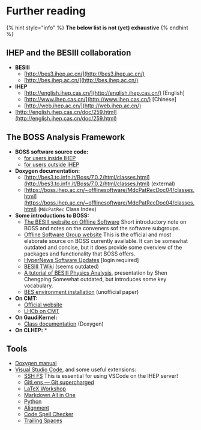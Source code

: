 # Further reading

{% hint style="info" %}
**The below list is not \(yet\) exhaustive**
{% endhint %}

## IHEP and the BESIII collaboration

* **BESIII**
  * [http://bes3.ihep.ac.cn/](http://bes3.ihep.ac.cn/)
  * [http://bes.ihep.ac.cn/](http://bes.ihep.ac.cn/)
* **IHEP**
  * [http://english.ihep.cas.cn/](http://english.ihep.cas.cn/) \[English\]
  * [http://www.ihep.cas.cn/](http://www.ihep.cas.cn/) \[Chinese\]
  * [http://web.ihep.ac.cn/](http://web.ihep.ac.cn/)
* [http://english.ihep.cas.cn/doc/259.html](http://english.ihep.cas.cn/doc/259.html)

## The BOSS Analysis Framework

* **BOSS software source code:**
  * [for users inside IHEP](http://koala.ihep.ac.cn/cgi-bin/viewcvs.cgi/BossCvs/)
  * [for users outside IHEP](http://docbes3.ihep.ac.cn/viewvc/cgi-bin/viewvc.cgi/BESIII/BossCvs/)
* **Doxygen documentation:**
  * [http://bes3.to.infn.it/Boss/7.0.2/html/classes.html](http://bes3.to.infn.it/Boss/7.0.2/html/classes.html) \(external\)
  * [https://boss.ihep.ac.cn/~offlinesoftware/MdcPatRecDoc04/classes.html](https://boss.ihep.ac.cn/~offlinesoftware/MdcPatRecDoc04/classes.html) \(`MdcPatRec` Class Index\)
* **Some introductions to BOSS:**
  * [The BESIII website on Offline Software](http://english.ihep.cas.cn/bes/doc/2247.html) Short introductory note on BOSS and notes on the conveners sof the software subgroups.
  * [Offline Software Group website](https://docbes3.ihep.ac.cn/~offlinesoftware/index.php/Main_Page) This is the official and most elaborate source on BOSS currently available. It can be somewhat outdated and concise, but it does provide some overview of the packages and functionality that BOSS offers.
  * [HyperNews Software Updates](https://hnbes3.ihep.ac.cn//HyperNews/get/software.html) \[login required\]
  * [BESIII TWiki](http://twiki.ihep.ac.cn/twiki/view/BES/BOSS/WebHome) \(seems outdated\)
  * [A tutorial of BESIII Physics Analysis](http://www.hep.umn.edu/bes3/MN_BES3_files/BESIII_intro_shencp.pdf), presentation by Shen Chengping Somewhat outdated, but introduces some key vocabulary.
  * [BES environment installation](https://www.phys.hawaii.edu/~besdata/paper/BESinstall.pdf) \(unofficial paper\)
* **On CMT:**
  * [Official website](http://www.cmtsite.net/)
  * [LHCb on CMT](https://lhcb-comp.web.cern.ch/lhcb-comp/support/CMT/cmt.htm)
* **On GaudiKernel:**
  * [Class documentation](https://dayabay.bnl.gov/dox/GaudiKernel/html/annotated.html) \(Doxygen\)
* **On CLHEP:**
  * 

## Tools

* ​[Doxygen manual](http://www.doxygen.nl/manual/index.html)​
* [Visual Studio Code](https://code.visualstudio.com/), and some useful extensions:
  * ​[SSH FS](https://marketplace.visualstudio.com/items?itemName=Kelvin.vscode-sshfs) This is essential for using VSCode on the IHEP server!
  * ​[GitLens — Git supercharged](https://marketplace.visualstudio.com/items?itemName=eamodio.gitlens)​
  * ​[LaTeX Workshop](https://marketplace.visualstudio.com/items?itemName=James-Yu.latex-workshop)​
  * ​[Markdown All in One](https://marketplace.visualstudio.com/items?itemName=yzhang.markdown-all-in-one)​
  * ​[Python](https://marketplace.visualstudio.com/items?itemName=ms-python.python)​
  * ​[Alignment](https://marketplace.visualstudio.com/items?itemName=annsk.alignment)​
  * ​[Code Spell Checker](https://marketplace.visualstudio.com/items?itemName=streetsidesoftware.code-spell-checker)​
  * ​[Trailing Spaces](https://marketplace.visualstudio.com/items?itemName=shardulm94.trailing-spaces)​

